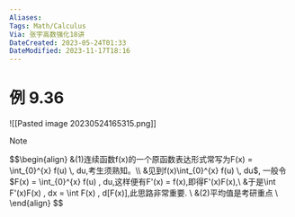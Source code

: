 ```yaml
---
Aliases:
Tags: Math/Calculus  
Via: 张宇高数强化18讲
DateCreated: 2023-05-24T01:33
DateModified: 2023-11-17T18:16
---
```


# 例 9.36

![[Pasted image 20230524165315.png]]

> [!note]
> 
> $$\begin{align}
> &(1)连续函数f(x)的一个原函数表达形式常写为F(x) = \int_{0}^{x} f(u) \, du,考生须熟知。\\
> &见到f(x)\int_{0}^{x} f(u) \, du$, 一般令$F(x) = \int_{0}^{x} f(u) \, du,这样便有F'(x) = f(x),即得F'(x)F(x),\\
> &于是\int F'(x)F(x) \, dx = \int F(x) \, d[F(x)],此思路非常重要. \\
> &(2)平均值是考研重点 \\
> \end{align}
> $$
